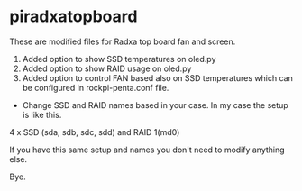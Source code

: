 # piradxatopboard

These are modified files for Radxa top board fan and screen.

1. Added option to show SSD temperatures on oled.py
2. Added option to show RAID usage on oled.py
3. Added option to control FAN based also on SSD temperatures which can be configured in rockpi-penta.conf file.

* Change SSD and RAID names based in your case. In my case the setup is like this.

4 x SSD (sda, sdb, sdc, sdd) and RAID 1(md0)

If you have this same setup and names you don't need to modify anything else.

Bye.

